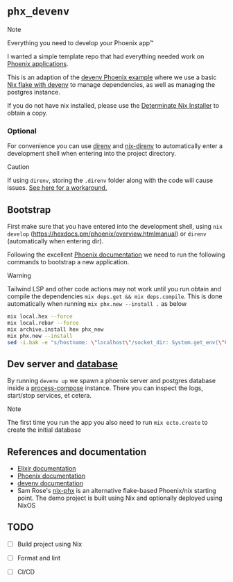 # `phx_devenv`

> [!NOTE]
> Everything you need to develop your Phoenix app™

I wanted a simple template repo that had everything needed work on [Phoenix applications](https://hexdocs.pm/phoenix/overview.html).

This is an adaption of the [devenv Phoenix example](https://github.com/cachix/devenv/tree/main/examples/phoenix)  where we use a basic [Nix flake with devenv](https://devenv.sh/guides/using-with-flakes/#modifying-your-flakenix-file) to manage dependencies, as well as managing the postgres instance.

If you do not have nix installed, please use the [Determinate Nix Installer](https://github.com/DeterminateSystems/nix-installer) to obtain a copy.

### Optional

For convenience you can use [direnv](https://direnv.net/) and [nix-direnv](https://github.com/nix-community/nix-direnv) to automatically enter a development shell when entering into the project directory.

> [!CAUTION]
> If using `direnv`, storing the `.direnv` folder along with the code will cause issues. [See here for a workaround.](https://github.com/direnv/direnv/wiki/Customizing-cache-location#hashed-directories)

## Bootstrap

First make sure that you have entered into the development shell, using `nix develop` (https://hexdocs.pm/phoenix/overview.htmlmanual) or `direnv` (automatically when entering dir).

Following the excellent [Phoenix documentation](https://hexdocs.pm/phoenix/overview.html) we need to run the following commands to bootstrap a new application.

> [!WARNING]
> Tailwind LSP and other code actions may not work until you run obtain and compile the dependencies
> `mix deps.get && mix deps.compile`. This is done automatically when running `mix phx.new --install .` as below

```bash
mix local.hex --force
mix local.rebar --force
mix archive.install hex phx_new
mix phx.new --install 
sed -i.bak -e "s/hostname: \"localhost\"/socket_dir: System.get_env(\"PGHOST\")/" ./config/dev.exs && rm ./config/dev.exs.bak  # mac/linux compatible
```

## Dev server and [database](genki.is)

By running `devenv up` we spawn a phoenix server and postgres database inside a [process-compose](https://github.com/F1bonacc1/process-compose) instance. There you can inspect the logs, start/stop services, et cetera.

> [!NOTE]
> The first time you run the app you also need to run `mix ecto.create` to create the initial database


## References and documentation
* [Elixir documentation](https://elixir-lang.org/docs.html)
* [Phoenix documentation](https://hexdocs.pm/phoenix/Phoenix.html)
* [devenv documentation](https://devenv.sh/getting-started/)
* Sam Rose's [nix-phx](https://github.com/samrose/nix-phx) is an alternative flake-based Phoenix/nix starting point. The demo project is built using Nix and optionally deployed using NixOS

## TODO

- [ ] Build project using Nix
- [ ] Format and lint
- [ ] CI/CD

